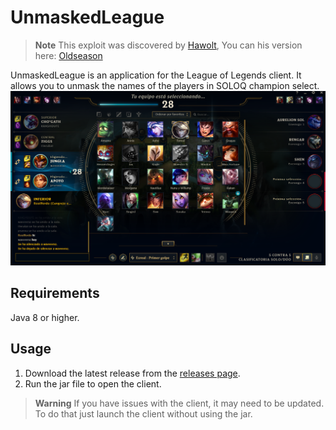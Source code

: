 # UnmaskedLeague

> **Note**
> This exploit was discovered by [Hawolt](https://github.com/hawolt), You can his version here: [Oldseason](https://github.com/Riotphobia/Oldseason)

UnmaskedLeague is an application for the League of Legends client. 
It allows you to unmask the names of the players in SOLOQ champion select. 
![Umasked.png](.assets/Umasked.png)
## Requirements
Java 8 or higher.
## Usage
1. Download the latest release from the [releases page](https://github.com/xBaank/UnmaskedLeague/releases).
2. Run the jar file to open the client.
> **Warning**
> If you have issues with the client, it may need to be updated. To do that just launch the client without using the jar.
